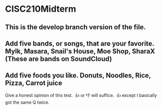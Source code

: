# CISC210Midterm
## This is the develop branch version of the file.
Add five bands, or songs, that are your favorite.
Mylk, Masara, Snail's House, Moe Shop, SharaX (These are bands on SoundCloud)
----
Add five foods you like.
Donuts, Noodles, Rice, Pizza, Carrot juice
----
Give a honest opinion of this test.  👍 or 👎 will suffice.
 👍 except I basically got the same Q twice.
